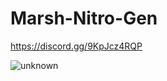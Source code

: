 # Marsh-Nitro-Gen
https://discord.gg/9KpJcz4RQP


![unknown](https://user-images.githubusercontent.com/106053024/186113346-f99f4186-cb10-4c8c-89ee-e28b47c4fe57.png)

